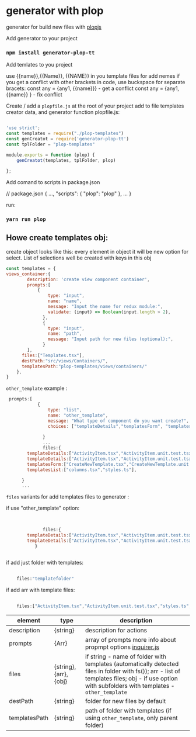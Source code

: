# generator with plop

generator for build new files with   [plopjs](https://plopjs.com/)

Add generator to your project

### `npm install generator-plop-tt`



Add temlates to you project </b>

use {{name}},{{Name}}, {{NAME}} in you template files for add nemes</b>
if you get a conflict with other brackets in code, use buckspace for separate bracets:</b>
const any = {any1, {{name}}} - get a conflict </b>
const any = {any1, {{name}} } - fix conflict </b>



Create / add a `plopfile.js` at the root of your project </b>
add to file templates creator data, and generator function</b>
plopfile.js:
```javascript

'use strict';
const templates = require("./plop-templates")
const genCreatot = require('generator-plop-tt')
const tplFolder = "plop-templates"

module.exports = function (plop) {    
    genCreatot(templates, tplFolder, plop)
   
};

```

Add comand to scripts in package.json </br>

// package.json
{
...,
"scripts": {
"plop": "plop"
},
...
}

run:

### `yarn run plop`



## Howe create templates obj:

create object looks like this: </b>
every element in object it will be new option for select. List of selections well be created with keys in this obj </b>
```javascript
const templates = {
views_container:{
        description: 'create view component container',
        prompts:[
            {
                type: "input",
                name: "name",
                message: "Input the name for redux module:",
                validate: (input) => Boolean(input.length > 2),
              },
              {
                type: "input",
                name: "path",
                message: "Input path for new files (optional):",       
              }
        ],
      files:["Templates.tsx"],    
      destPath:"src/views/Сontainers/",
      templatesPath:"plop-templates/views/containers/"
    },
}
```
`other_template` example :

```javascript
 prompts:[
            {
                type: "list",
                name: "other_template",
                message: "What type of component do you want create?",
                choices: ["templateDetails","templatesForm", "templatesList"],
                
              }
              ...
              files:{
        templateDetails:["ActivityItem.tsx","ActivityItem.unit.test.tsx","styles.ts","TemplateDetails.tsx", "TemplateDetails.unit.test.tsx"],        
        templateDetails:["ActivityItem.tsx","ActivityItem.unit.test.tsx","styles.ts","TemplateDetails.tsx", "TemplateDetails.unit.test.tsx"],        
        templatesForm:["CreateNewTemplate.tsx","CreateNewTemplate.unit.test.tsx","EditTemplate.tsx","EditTemplate.unit.test.tsx","styles.ts","TemplatesForm.tsx","TemplatesForm.unit.test.tsx","utils.ts"],
        templatesList:["columns.tsx","styles.ts"],

      }
      ...
```

`files` variants for add templates files to generator : </b>

if use "other_template" option:
```javascript
        
        
              files:{
        templateDetails:["ActivityItem.tsx","ActivityItem.unit.test.tsx","styles.ts","TemplateDetails.tsx", "TemplateDetails.unit.test.tsx"],        
        templateDetails:["ActivityItem.tsx","ActivityItem.unit.test.tsx","styles.ts","TemplateDetails.tsx", "TemplateDetails.unit.test.tsx"],   
           }
    
```

if add just folder with templates:</b>
```javascript
    
    files:"templatefolder"
```
if add arr with template files:</b>

```javascript
    
    files:["ActivityItem.tsx","ActivityItem.unit.test.tsx","styles.ts","TemplateDetails.tsx", "TemplateDetails.unit.test.tsx"]
```


element | type | description
--------| -----|-------
description | {string} | description for actions
prompts | {Arr} | array of prompts more info about propmpt options [inquirer.js](https://github.com/SBoudrias/Inquirer.js#inquirerregisterpromptname-prompt)
files | {string},{arr},{obj} | if string - name of folder with templates (automatically detected files in folder with fs()); arr - list of templates files; obj - if use option with subfolders with templates - `other_template`
 destPath | {string} | folder for new files by default
 templatesPath | {string} | path of folder with templates (if using `other_template`, only parent folder)
